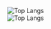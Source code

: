 
![Top Langs](https://github-readme-stats-self-gamma.vercel.app/api/top-langs/?username=yaroslavevg&hide=roff,awk,qmake,cmake,makefile,dockerfile&layout=compact&langs_count=80)<br>
![Top Langs](http://yaroslavevg.ru:32456/generate_graph_school21)
<!--&langs_count=80
![Anurag's GitHub stats](https://github-readme-stats-self-gamma.vercel.app/api?username=yaroslavevg&show=reviews,discussions_started,discussions_answered,prs_merged,prs_merged_percentage)
**YaroslavEvg/YaroslavEvg** is a ✨ _special_ ✨ repository because its `README.md` (this file) appears on your GitHub profile.

Here are some ideas to get you started:

- 🔭 I’m currently working on ...
- 🌱 I’m currently learning ...
- 👯 I’m looking to collaborate on ...
- 🤔 I’m looking for help with ...
- 💬 Ask me about ...
- 📫 How to reach me: ...
- 😄 Pronouns: ...
- ⚡ Fun fact: ...
-->
